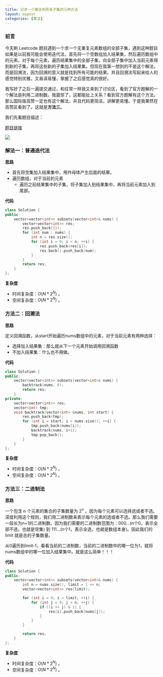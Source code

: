 ```yaml
---
title: 记求一个集合的所有子集的三种方法
layout: mypost
categories: [算法]
---
```




### 前言

今天刷 Leetcode 题目遇到一个求一个无重复元素数组的全部子集，遇到这种题目如果是以前我可能会使用迭代法，首先将一个空数组加入结果集，然后遍历数组中的元素，对于每个元素，遍历结果集中的全部子集，向全部子集中加入当前元素得到新的子集，再将这些新的子集加入结果集。但现在我第一想到的不是这个解法，而是回溯法，因为回溯的意义就是找到所有可能的结果。并且回溯法写起来给人的感觉特别优雅，又易读易懂，掌握了之后感觉真的很好。

我写好了之后一遍提交通过，和往常一样我又来到了讨论区，看到了官方题解的一个解法是利用二进制数。我震惊了，这都能扯上关系？看到官方题解有这个方法，那么国际版高赞一定也有这个解法，并且代码更简洁，讲解更易懂。于是我果然在高赞区看到了。这就是**方法三**。

我们先看题目描述：

[题目链接](https://leetcode-cn.com/problems/subsets/)

![](https://cdn.jsdelivr.net/gh/zhyjc6/My-Pictures/2020/07/20200708120309.png)





### 解法一：普通迭代法

**思路**

- 首先将空集加入结果集中，用作母体产生后面的结果。
- 遍历数组，对于当前的元素
  - 遍历之前结果集中的子集，将子集加入到结果集中，再将当前元素加入到尾部。



**代码**

```c++
class Solution {
public:
    vector<vector<int>> subsets(vector<int>& nums) {
        vector<vector<int>> res;
        res.push_back({});
        for (int num : nums) {
            int n = res.size();
            for (int i = 0; i < n; ++i) {
                res.push_back(res[i]);
                res.back().push_back(num);
            }
        }
        return res;
    }
};
```

**复杂度**

- 时间复杂度：$O(N*2^N)$ 。
- 空间复杂度：$O(N*2^N)$ 。



### 方法二：回溯法

**思路**

定义回溯函数，从start开始遍历nums数组中的元素，对于当前元素有两种选择：

- 选择加入结果集：那么就从下一个元素开始调用回溯函数
- 不加入结果集：什么也不用做。

**代码**

```c++
class Solution {
public:
    vector<vector<int>> subsets(vector<int>& nums) {
        backtrack(nums, 0);
        return res;
    }
private:
    vector<vector<int>> res;
    vector<int> tmp;
    void backtrack(vector<int> &nums, int start) {
        res.push_back(tmp);
        for (int i = start; i < nums.size(); ++i) {
            tmp.push_back(nums[i]);
            backtrack(nums, i+1);
            tmp.pop_back();
        }
    }
};
```

**复杂度**

- 时间复杂度：$O(N*2^N)$ 。
- 空间复杂度：$O(N*2^N)$ 。



### 方法三：二进制法

**思路**

一个包含 n 个元素的集合的子集数量为 $2^n$ 。因为每个元素可以选择选或者不选。深度利用这个规则，我们用二进制数来表示每个元素的选或者不选。那么我们需要一段长为n+1的二进制数。因为我们需要的二进制数范围为：000...(n个0，表示全部不选，也就是空集) 到 111...(n个1，表示全选，也就是数组本身)。因此我们的limit 就是总的子集数量。

从0遍历到limit-1，看看当前的二进制数，当前的二进制数中的哪一位为1，就将nums数组中的哪一位加入结果集中。就是这么简单！！！

**代码**

```c++
class Solution {
public:
    vector<vector<int>> subsets(vector<int>& nums) {
        int n = nums.size(), limit = 1 << n;
        vector<vector<int>> res(limit);

        for (int i = 0; i < limit; ++i) {
            for (int j = 0; j < n; ++j) {
                if ((i >> j) & 1) {
                    res[i].push_back(nums[j]);
                }
            }
        }

        return res;
    }
};
```

**复杂度**

- 时间复杂度：$O(N*2^N)$ 。
- 空间复杂度：$O(N*2^N)$ 。